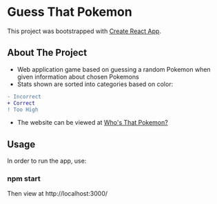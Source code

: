 # Guess That Pokemon

This project was bootstrapped with [Create React App](https://github.com/facebook/create-react-app).

## About The Project

- Web application game based on guessing a random Pokemon when given information about chosen Pokemons
- Stats shown are sorted into categories based on color:
```diff
- Incorrect
+ Correct
! Too High
```
- The website can be viewed at <a href = "https://guesspokemonname.netlify.app/"> Who's That Pokemon?</a>
## Usage
In order to run the app, use:
### npm start
Then view at http://localhost:3000/
